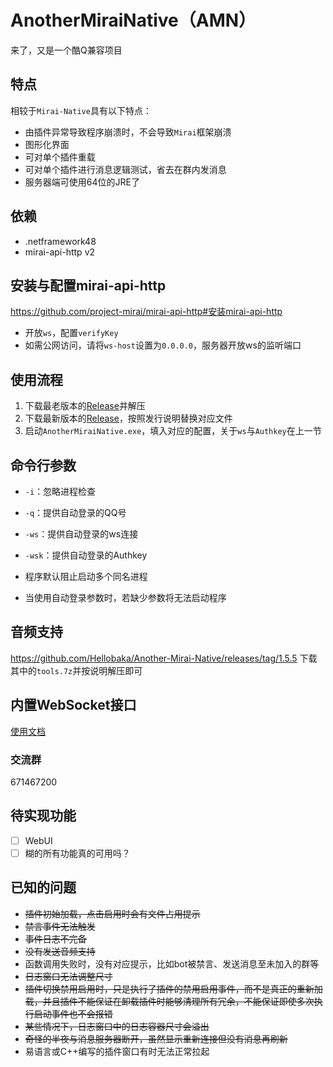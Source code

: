 # AnotherMiraiNative（AMN）
来了，又是一个酷Q兼容项目

## 特点
相较于`Mirai-Native`具有以下特点：
- 由插件异常导致程序崩溃时，不会导致`Mirai`框架崩溃
- 图形化界面
- 可对单个插件重载
- 可对单个插件进行消息逻辑测试，省去在群内发消息
- 服务器端可使用64位的JRE了

## 依赖
- .netframework48
- mirai-api-http v2

## 安装与配置mirai-api-http
https://github.com/project-mirai/mirai-api-http#安装mirai-api-http
- 开放`ws`，配置`verifyKey`
- 如需公网访问，请将`ws-host`设置为`0.0.0.0`，服务器开放ws的监听端口

## 使用流程
1. 下载最老版本的[Release](https://github.com/Hellobaka/Another-Mirai-Native/releases/download/1.5.0/Release.zip)并解压
2. 下载最新版本的[Release](https://github.com/Hellobaka/Another-Mirai-Native/releases/latest)，按照发行说明替换对应文件
3. 启动`AnotherMiraiNative.exe`，填入对应的配置，关于`ws`与`Authkey`在上一节

## 命令行参数
- `-i`：忽略进程检查
- `-q`：提供自动登录的QQ号
- `-ws`：提供自动登录的ws连接
- `-wsk`：提供自动登录的Authkey

- 程序默认阻止启动多个同名进程
- 当使用自动登录参数时，若缺少参数将无法启动程序

## 音频支持
https://github.com/Hellobaka/Another-Mirai-Native/releases/tag/1.5.5 下载其中的`tools.7z`并按说明解压即可

## 内置WebSocket接口
[使用文档](https://github.com/Hellobaka/Another-Mirai-Native/blob/master/Wsapi.md)

### 交流群
671467200

## 待实现功能
- [ ] WebUI
- [ ] 糊的所有功能真的可用吗？

## 已知的问题
- ~~插件初始加载，点击启用时会有文件占用提示~~
- ~~禁言事件无法触发~~
- ~~事件日志不完备~~
- ~~没有发送音频支持~~
- 函数调用失败时，没有对应提示，比如bot被禁言、发送消息至未加入的群等
- ~~日志窗口无法调整尺寸~~
- ~~插件切换禁用启用时，只是执行了插件的禁用启用事件，而不是真正的重新加载，并且插件不能保证在卸载插件时能够清理所有冗余，不能保证即使多次执行启动事件也不会报错~~
- ~~某些情况下，日志窗口中的日志容器尺寸会溢出~~
- ~~奇怪的半夜与消息服务器断开，虽然显示重新连接但没有消息再刷新~~
- 易语言或C++编写的插件窗口有时无法正常拉起
